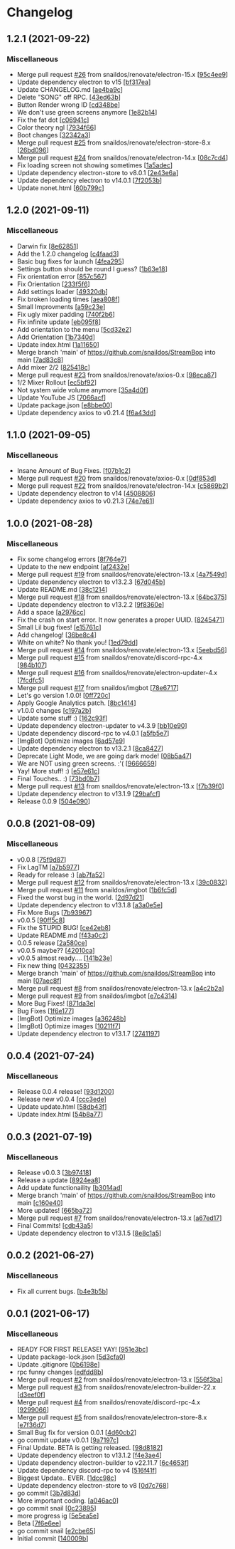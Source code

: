 # Changelog

<a name="1.2.1"></a>
## 1.2.1 (2021-09-22)

### Miscellaneous

-  Merge pull request [#26](https://github.com/snaildos/StreamBop/issues/26) from snaildos/renovate/electron-15.x [[95c4ee9](https://github.com/snaildos/StreamBop/commit/95c4ee97d2ffef32b7718bb9750d295586b87637)]
-  Update dependency electron to v15 [[bf317ea](https://github.com/snaildos/StreamBop/commit/bf317ea6a758ddcb7eb24df1cf1e6fc567772656)]
-  Update CHANGELOG.md [[ae4ba9c](https://github.com/snaildos/StreamBop/commit/ae4ba9c693802c0fc7404e2843953c7e2081e23e)]
-  Delete &quot;SONG&quot; off RPC. [[43ed63b](https://github.com/snaildos/StreamBop/commit/43ed63b7aa0c072127578e59b9d640eb8d1224c6)]
-  Button Render wrong ID [[cd348be](https://github.com/snaildos/StreamBop/commit/cd348be215e4091abed4ff7b73f78a299dd0d78b)]
-  We don&#x27;t use green screens anymore [[1e82b14](https://github.com/snaildos/StreamBop/commit/1e82b14af65e0a3489eeb8a6f5e19bb1f8ffa5a4)]
-  Fix the fat dot [[c06941c](https://github.com/snaildos/StreamBop/commit/c06941c8e43117c230539b357aa24dd62721fabb)]
-  Color theory ngl [[7934f66](https://github.com/snaildos/StreamBop/commit/7934f669f6cd79b2f393965babd0730ac87b8643)]
-  Boot changes [[32342a3](https://github.com/snaildos/StreamBop/commit/32342a3350ab34d10ca35989daa08cf24aadea42)]
-  Merge pull request [#25](https://github.com/snaildos/StreamBop/issues/25) from snaildos/renovate/electron-store-8.x [[26bd096](https://github.com/snaildos/StreamBop/commit/26bd0963ca6ca14673144fd8c692f45e716fbded)]
-  Merge pull request [#24](https://github.com/snaildos/StreamBop/issues/24) from snaildos/renovate/electron-14.x [[08c7cd4](https://github.com/snaildos/StreamBop/commit/08c7cd48b467955a9e53913c6bc1a4b25274c399)]
-  Fix loading screen not showing sometimes [[1a5adec](https://github.com/snaildos/StreamBop/commit/1a5adec5f60ef0444cb5c6eacb6bd4bef406c722)]
-  Update dependency electron-store to v8.0.1 [[2e43e6a](https://github.com/snaildos/StreamBop/commit/2e43e6a4012bfce4c751b59ba953ee5d66d083ba)]
-  Update dependency electron to v14.0.1 [[7f2053b](https://github.com/snaildos/StreamBop/commit/7f2053b502496f57a9774555f269311c5ed22ab5)]
-  Update nonet.html [[60b799c](https://github.com/snaildos/StreamBop/commit/60b799c102dc2b4c5edf7878e9e603239adc7d77)]


<a name="1.2.0"></a>
## 1.2.0 (2021-09-11)

### Miscellaneous

-  Darwin fix [[8e62851](https://github.com/snaildos/StreamBop/commit/8e62851fad9fd0e80124d7ebc2098f892dcb1a5b)]
-  Add the 1.2.0 changelog [[c4faad3](https://github.com/snaildos/StreamBop/commit/c4faad3bfcfc220b7fe730800337821f79a3374d)]
-  Basic bug fixes for launch [[4fea295](https://github.com/snaildos/StreamBop/commit/4fea295e3ba0a6f240a20aafddcd9705fa1a0f09)]
-  Settings button should be round I guess? [[1b63e18](https://github.com/snaildos/StreamBop/commit/1b63e1889dca8a4109f5981bd9251d8eb25daabf)]
-  Fix orientation error [[857c567](https://github.com/snaildos/StreamBop/commit/857c5674aace0d3b396ad43b2586055335668582)]
-  Fix Orientation [[233f5f6](https://github.com/snaildos/StreamBop/commit/233f5f6155f5b01eca1f798def583c92394940b1)]
-  Add settings loader [[49320db](https://github.com/snaildos/StreamBop/commit/49320dba9022ce4b380796ac75ef37ce37a12ee7)]
-  Fix broken loading times [[aea808f](https://github.com/snaildos/StreamBop/commit/aea808fb77ad81db3843d776bb4a9ba4d0db4752)]
-  Small Improvments [[a59c23e](https://github.com/snaildos/StreamBop/commit/a59c23e6b736147c5cfc53061d6361a594a91cb1)]
-  Fix ugly mixer padding [[740f2b6](https://github.com/snaildos/StreamBop/commit/740f2b62fb52b716d9053d6c6b282114821e8a16)]
-  Fix infinite update [[eb095f8](https://github.com/snaildos/StreamBop/commit/eb095f85e3b05e1494d1cd6c3a6e15b4c80119be)]
-  Add orientation to the menu [[5cd32e2](https://github.com/snaildos/StreamBop/commit/5cd32e2f89c0971fafa9305a1fd5d49463418254)]
-  Add Orientation [[1b7340d](https://github.com/snaildos/StreamBop/commit/1b7340d35319fc166aa41a387a0a525bab48b1ab)]
-  Update index.html [[1a11650](https://github.com/snaildos/StreamBop/commit/1a11650df018bfe5d1f417a1a1616695dea97189)]
-  Merge branch &#x27;main&#x27; of https://github.com/snaildos/StreamBop into main [[7ad83c8](https://github.com/snaildos/StreamBop/commit/7ad83c8badb7f152315be45f23457766291b3357)]
-  Add mixer 2/2 [[825418c](https://github.com/snaildos/StreamBop/commit/825418cc40bb298271182d884f04e6f7fd8e5965)]
-  Merge pull request [#23](https://github.com/snaildos/StreamBop/issues/23) from snaildos/renovate/axios-0.x [[98eca87](https://github.com/snaildos/StreamBop/commit/98eca871258451654ed31bca49c65b3a9edb621f)]
-  1/2 Mixer Rollout [[ec5bf92](https://github.com/snaildos/StreamBop/commit/ec5bf9200e2530eec212f8270279176602be3ae9)]
-  Not system wide volume anymore [[35a4d0f](https://github.com/snaildos/StreamBop/commit/35a4d0f9e3e11d7935a006d3d3cd2b9399cf5a15)]
-  Update YouTube JS [[7066acf](https://github.com/snaildos/StreamBop/commit/7066acfd884db156074c943c183decc49bc82baf)]
-  Update package.json [[e8bbe00](https://github.com/snaildos/StreamBop/commit/e8bbe002a37002e0ec0f30ca20db21e7fed9dd66)]
-  Update dependency axios to v0.21.4 [[f6a43dd](https://github.com/snaildos/StreamBop/commit/f6a43dd6c6f2344f14ff4b1a5823d2ff141871f5)]


<a name="1.1.0"></a>
## 1.1.0 (2021-09-05)

### Miscellaneous

-  Insane Amount of Bug Fixes. [[f07b1c2](https://github.com/snaildos/StreamBop/commit/f07b1c23d4df629eaa6c48c108e689b6d4a88432)]
-  Merge pull request [#20](https://github.com/snaildos/StreamBop/issues/20) from snaildos/renovate/axios-0.x [[0df853d](https://github.com/snaildos/StreamBop/commit/0df853d3cb3b6c4a717c15b1fbb755220a57c4d9)]
-  Merge pull request [#22](https://github.com/snaildos/StreamBop/issues/22) from snaildos/renovate/electron-14.x [[c5869b2](https://github.com/snaildos/StreamBop/commit/c5869b25f212d724ab83cdf632f7d426b6260364)]
-  Update dependency electron to v14 [[4508806](https://github.com/snaildos/StreamBop/commit/45088069c6c35b76b7395db770d5c686ce5bebca)]
-  Update dependency axios to v0.21.3 [[74e7e61](https://github.com/snaildos/StreamBop/commit/74e7e61d5a2a34f8857dcb62e22f3307bb82a680)]


<a name="1.0.0"></a>
## 1.0.0 (2021-08-28)

### Miscellaneous

-  Fix some changelog errors [[8f764e7](https://github.com/snaildos/StreamBop/commit/8f764e7b2bc2f21a9303ad1c715a929922dd7add)]
-  Update to the new endpoint [[af2432e](https://github.com/snaildos/StreamBop/commit/af2432ec7aaed9cf7ec43339b287eb3e44d7ccef)]
-  Merge pull request [#19](https://github.com/snaildos/StreamBop/issues/19) from snaildos/renovate/electron-13.x [[4a7549d](https://github.com/snaildos/StreamBop/commit/4a7549dabfa97bcf5114d0ed6052148fa7157a67)]
-  Update dependency electron to v13.2.3 [[67d045b](https://github.com/snaildos/StreamBop/commit/67d045b3297f63dc2c5f88f5e6e45f549fcc3120)]
-  Update README.md [[38c1214](https://github.com/snaildos/StreamBop/commit/38c12146d1f1987b282fe9ed745defa932d3df01)]
-  Merge pull request [#18](https://github.com/snaildos/StreamBop/issues/18) from snaildos/renovate/electron-13.x [[64bc375](https://github.com/snaildos/StreamBop/commit/64bc375734eadde98177f6733d1c3e997a240c59)]
-  Update dependency electron to v13.2.2 [[9f8360e](https://github.com/snaildos/StreamBop/commit/9f8360ead03ecb4d6ecab5a37b6874490c9ed277)]
-  Add a space [[a2976cc](https://github.com/snaildos/StreamBop/commit/a2976cc8e061ad211c8043b1070b4b0df822a7a8)]
-  Fix the crash on start error. It now generates a proper UUID. [[8245471](https://github.com/snaildos/StreamBop/commit/82454713358a2ea64da359a0895de3458e9f1e65)]
-  Small Lil bug fixes! [[e15761c](https://github.com/snaildos/StreamBop/commit/e15761c5952a7b7fa5f85013f77df76b38cc7011)]
-  Add changelog! [[36be8c4](https://github.com/snaildos/StreamBop/commit/36be8c4abd4a7a3340455fb597bc92d2b315e0b7)]
-  White on white? No thank you! [[1ed79dd](https://github.com/snaildos/StreamBop/commit/1ed79dd06e41fe3eb041fdbd4bbf16917d800df2)]
-  Merge pull request [#14](https://github.com/snaildos/StreamBop/issues/14) from snaildos/renovate/electron-13.x [[5eebd56](https://github.com/snaildos/StreamBop/commit/5eebd56c7e1cf068471e8df0e380b20f6f12e108)]
-  Merge pull request [#15](https://github.com/snaildos/StreamBop/issues/15) from snaildos/renovate/discord-rpc-4.x [[984b107](https://github.com/snaildos/StreamBop/commit/984b1070b6824fbac2c2f01a5366d80426e9359c)]
-  Merge pull request [#16](https://github.com/snaildos/StreamBop/issues/16) from snaildos/renovate/electron-updater-4.x [[7fcdfc5](https://github.com/snaildos/StreamBop/commit/7fcdfc5d3c8d5b25f6e30dc9307d46df99843a1b)]
-  Merge pull request [#17](https://github.com/snaildos/StreamBop/issues/17) from snaildos/imgbot [[78e6717](https://github.com/snaildos/StreamBop/commit/78e671793fb9d6a93cfaac3576a7b5550e642154)]
-  Let&#x27;s go version 1.0.0! [[0ff720c](https://github.com/snaildos/StreamBop/commit/0ff720c29663f8172bfe22364cc29fcf0843a71d)]
-  Apply Google Analytics patch. [[8bc1414](https://github.com/snaildos/StreamBop/commit/8bc1414124acee3923e66f909d49dd8796c1f8ea)]
-  v1.0.0 changes [[c197a2b](https://github.com/snaildos/StreamBop/commit/c197a2bd8a6cc7658f539f819ccba76929681f26)]
-  Update some stuff :) [[162c93f](https://github.com/snaildos/StreamBop/commit/162c93f691af137150d7d85c66e10e5e06443e10)]
-  Update dependency electron-updater to v4.3.9 [[bb10e90](https://github.com/snaildos/StreamBop/commit/bb10e906581d16deddddf884f67b6e462210347b)]
-  Update dependency discord-rpc to v4.0.1 [[a5fb5e7](https://github.com/snaildos/StreamBop/commit/a5fb5e73d94d0cee02ec8ec05b8ec2ed2fc935db)]
-  [ImgBot] Optimize images [[6ad57e9](https://github.com/snaildos/StreamBop/commit/6ad57e9e98ef60ddb18b667958328dc83f5d4663)]
-  Update dependency electron to v13.2.1 [[8ca8427](https://github.com/snaildos/StreamBop/commit/8ca84279e17e5a02669d977edf23768c79bf1ac7)]
-  Deprecate Light Mode, we are going dark mode! [[08b5a47](https://github.com/snaildos/StreamBop/commit/08b5a4727c032a8e5ce0aa68dd031477ee2db4c6)]
-  We are NOT using green screens. :&#x27;( [[9666659](https://github.com/snaildos/StreamBop/commit/96666595c646f34b9dea756e0d7e46a6f32a3c9f)]
-  Yay! More stuff! :) [[e57e61c](https://github.com/snaildos/StreamBop/commit/e57e61cc14859c49040270e3bf190d9941610246)]
-  Final Touches.. :) [[73bd0b7](https://github.com/snaildos/StreamBop/commit/73bd0b76924c2268de89fb6c8d1f3b6acaa1dac2)]
-  Merge pull request [#13](https://github.com/snaildos/StreamBop/issues/13) from snaildos/renovate/electron-13.x [[f7b39f0](https://github.com/snaildos/StreamBop/commit/f7b39f02197aab052b9930d9cbdf31525267d314)]
-  Update dependency electron to v13.1.9 [[29bafcf](https://github.com/snaildos/StreamBop/commit/29bafcf5b49003aa059f662939c3802ac2c98d5f)]
-  Release 0.0.9 [[504e090](https://github.com/snaildos/StreamBop/commit/504e0901301b20d2de2017c1ffb0b487bd922882)]


<a name="0.0.8"></a>
## 0.0.8 (2021-08-09)

### Miscellaneous

-  v0.0.8 [[75f9d87](https://github.com/snaildos/StreamBop/commit/75f9d87d5ca9a011e31b8a6c6d4b906c977e7812)]
-  Fix LagTM [[a7b5977](https://github.com/snaildos/StreamBop/commit/a7b5977bb4cbbd70a4bf9b3ade01015b334fc302)]
-  Ready for release :) [[ab7fa52](https://github.com/snaildos/StreamBop/commit/ab7fa52553c5d21d202e823c0db97ddf915fc974)]
-  Merge pull request [#12](https://github.com/snaildos/StreamBop/issues/12) from snaildos/renovate/electron-13.x [[39c0832](https://github.com/snaildos/StreamBop/commit/39c083276a8612aad9dd8fb3f41a4ca69dd979a7)]
-  Merge pull request [#11](https://github.com/snaildos/StreamBop/issues/11) from snaildos/imgbot [[1b6fc5d](https://github.com/snaildos/StreamBop/commit/1b6fc5d0f73a4dde0f331937f556f20dae503883)]
-  Fixed the worst bug in the world. [[2d97d21](https://github.com/snaildos/StreamBop/commit/2d97d216706e5c42836b3b58f89d8a6de9755034)]
-  Update dependency electron to v13.1.8 [[a3a0e5e](https://github.com/snaildos/StreamBop/commit/a3a0e5e638a839ac98a6d368bba0fbc08a926574)]
-  Fix More Bugs [[7b93967](https://github.com/snaildos/StreamBop/commit/7b93967ebb2cc23982e3e4aec3deba63a630d131)]
-  v0.0.5 [[90ff5c8](https://github.com/snaildos/StreamBop/commit/90ff5c811e104c9b484aaf768f8cb24f41429b14)]
-  Fix the STUPID BUG! [[ce42eb8](https://github.com/snaildos/StreamBop/commit/ce42eb8527347f2bbe8980a855bfb346bc83c25a)]
-  Update README.md [[f43a0c2](https://github.com/snaildos/StreamBop/commit/f43a0c20512ffe33af87cd644d5b1889fc2bddfc)]
-  0.0.5 release [[2a580ce](https://github.com/snaildos/StreamBop/commit/2a580ce8968ec631513312cf35a10ebfad1d57de)]
-  v0.0.5 maybe?? [[42010ca](https://github.com/snaildos/StreamBop/commit/42010ca53482b954724e771af86ce61f18fbb9b0)]
-  v0.0.5 almost ready.... [[141b23e](https://github.com/snaildos/StreamBop/commit/141b23efe626d990bc10f58e6fde1e79392c3e1d)]
-  Fix new thing [[0432355](https://github.com/snaildos/StreamBop/commit/0432355cc001fdc7724443d7359a59e7d8899f0d)]
-  Merge branch &#x27;main&#x27; of https://github.com/snaildos/StreamBop into main [[07aec8f](https://github.com/snaildos/StreamBop/commit/07aec8f43609179a5ae422902a7537f845ee4c66)]
-  Merge pull request [#8](https://github.com/snaildos/StreamBop/issues/8) from snaildos/renovate/electron-13.x [[a4c2b2a](https://github.com/snaildos/StreamBop/commit/a4c2b2a8960c1b379a0542ac25d9b436cff64cc5)]
-  Merge pull request [#9](https://github.com/snaildos/StreamBop/issues/9) from snaildos/imgbot [[e7c4314](https://github.com/snaildos/StreamBop/commit/e7c43149245f3fbf8eddf65d8e27601a0ce1b986)]
-  More Bug Fixes! [[871da3e](https://github.com/snaildos/StreamBop/commit/871da3e9e4784b0b6a8d9cfb926a0e915d51638f)]
-  Bug Fixes [[1f6e177](https://github.com/snaildos/StreamBop/commit/1f6e177ffce292aba230e4a1e598d36cce66676d)]
-  [ImgBot] Optimize images [[a36248b](https://github.com/snaildos/StreamBop/commit/a36248bafa94a5ed3e5c79cca044bebc1fbda19d)]
-  [ImgBot] Optimize images [[10211f7](https://github.com/snaildos/StreamBop/commit/10211f7c0af87e1922c86d4fda85ba19b2f79581)]
-  Update dependency electron to v13.1.7 [[2741197](https://github.com/snaildos/StreamBop/commit/27411970cadf254ea0504bb55ac6277b1e5dc37f)]


<a name="0.0.4"></a>
## 0.0.4 (2021-07-24)

### Miscellaneous

-  Release 0.0.4 release! [[93d1200](https://github.com/snaildos/StreamBop/commit/93d1200df2463dde259c5178bf0d56087ba6572d)]
-  Release new v0.0.4 [[ccc3ede](https://github.com/snaildos/StreamBop/commit/ccc3edecf0b035841296a75825567602854edd8b)]
-  Update update.html [[58db43f](https://github.com/snaildos/StreamBop/commit/58db43f893ea57e18e45674a85efae7a710455b4)]
-  Update index.html [[54b8a77](https://github.com/snaildos/StreamBop/commit/54b8a77bdee213cd755560a3e98787f9d7bba8d5)]


<a name="0.0.3"></a>
## 0.0.3 (2021-07-19)

### Miscellaneous

-  Release v0.0.3 [[3b97418](https://github.com/snaildos/StreamBop/commit/3b97418ec4e9a5162d0946c41154539b0e9fd231)]
-  Release a update [[8924ea8](https://github.com/snaildos/StreamBop/commit/8924ea8f406467a086f513bc1ee0289d50902ece)]
-  Add update functionaility [[b3014ad](https://github.com/snaildos/StreamBop/commit/b3014ad36fb91ab1b70556cb9e677023c10d1db8)]
-  Merge branch &#x27;main&#x27; of https://github.com/snaildos/StreamBop into main [[c160e40](https://github.com/snaildos/StreamBop/commit/c160e40eec543b0c37b152124c00b3d43e53021c)]
-  More updates! [[665ba72](https://github.com/snaildos/StreamBop/commit/665ba723c7c123716296d714cf937c86118b8f09)]
-  Merge pull request [#7](https://github.com/snaildos/StreamBop/issues/7) from snaildos/renovate/electron-13.x [[a67ed17](https://github.com/snaildos/StreamBop/commit/a67ed1783a4a1b6c6a5ab2bf14d487bdc8c5e9c6)]
-  Final Commits! [[cdb43a5](https://github.com/snaildos/StreamBop/commit/cdb43a5fa666de56fae22dfcdd1e8a42c9fa7916)]
-  Update dependency electron to v13.1.5 [[8e8c1a5](https://github.com/snaildos/StreamBop/commit/8e8c1a5e0f43c59a1b584603441a12c67a955bf9)]


<a name="0.0.2"></a>
## 0.0.2 (2021-06-27)

### Miscellaneous

-  Fix all current bugs. [[b4e3b5b](https://github.com/snaildos/StreamBop/commit/b4e3b5b9d9e760f20013e2e8cdeb75b14e96c433)]


<a name="0.0.1"></a>
## 0.0.1 (2021-06-17)

### Miscellaneous

-  READY FOR FIRST RELEASE! YAY! [[951e3bc](https://github.com/snaildos/StreamBop/commit/951e3bc8648b5e41a427033462184e09ff449eee)]
-  Update package-lock.json [[5d3cfa0](https://github.com/snaildos/StreamBop/commit/5d3cfa00d114ac4acacaf0e16c11d6af211aabf4)]
-  Update .gitignore [[0b6198e](https://github.com/snaildos/StreamBop/commit/0b6198ec6699bfdac63a0aaeea1511c32c760c80)]
-  rpc funny changes [[edfdd8b](https://github.com/snaildos/StreamBop/commit/edfdd8bef1785cd71c631c62f233194f71907f8a)]
-  Merge pull request [#2](https://github.com/snaildos/StreamBop/issues/2) from snaildos/renovate/electron-13.x [[556f3ba](https://github.com/snaildos/StreamBop/commit/556f3baf75c8508ca7643c1e9f92159e64f5d93c)]
-  Merge pull request [#3](https://github.com/snaildos/StreamBop/issues/3) from snaildos/renovate/electron-builder-22.x [[d3eef0f](https://github.com/snaildos/StreamBop/commit/d3eef0f7dd43e4d27ee5dbc8fe387977e9d2269e)]
-  Merge pull request [#4](https://github.com/snaildos/StreamBop/issues/4) from snaildos/renovate/discord-rpc-4.x [[9299066](https://github.com/snaildos/StreamBop/commit/92990662f12af8ad838cc6adcc46f7b17821f50e)]
-  Merge pull request [#5](https://github.com/snaildos/StreamBop/issues/5) from snaildos/renovate/electron-store-8.x [[e7f36d7](https://github.com/snaildos/StreamBop/commit/e7f36d7d7170feb9de70b23827915085a3c89709)]
-  Small Bug fix for version 0.0.1 [[4d60cb2](https://github.com/snaildos/StreamBop/commit/4d60cb2a78b0b61a47f39431c7a39754c93fc402)]
-  go commit update v0.0.1 [[9a7197c](https://github.com/snaildos/StreamBop/commit/9a7197cde2e8d6dd37a84fe0bfbb99a72a05cc7e)]
-  Final Update. BETA is getting released. [[98d8182](https://github.com/snaildos/StreamBop/commit/98d8182be87a938eef1b77bf5c5499b0a923ab37)]
-  Update dependency electron to v13.1.2 [[f4e3ae4](https://github.com/snaildos/StreamBop/commit/f4e3ae4c5ebf647925a557f264729be61a938abb)]
-  Update dependency electron-builder to v22.11.7 [[6c4653f](https://github.com/snaildos/StreamBop/commit/6c4653f3959ac33bd0219f3b13faf0c560483df2)]
-  Update dependency discord-rpc to v4 [[516f41f](https://github.com/snaildos/StreamBop/commit/516f41fde9f168a92a722a7861c27faee92b8583)]
-  Biggest Update.. EVER. [[1dcc98c](https://github.com/snaildos/StreamBop/commit/1dcc98c378191642357c7e484823aa973755e0f5)]
-  Update dependency electron-store to v8 [[0d7c768](https://github.com/snaildos/StreamBop/commit/0d7c768fd138327c666a4aefd785de6a7d4e5306)]
-  go commit [[3b7d83d](https://github.com/snaildos/StreamBop/commit/3b7d83de9255aefac36573ef3adee3d7940f728c)]
-  More important coding. [[a046ac0](https://github.com/snaildos/StreamBop/commit/a046ac03479477dc289ae83c2c36bb8cf2f3f8b0)]
-  go commit snail [[0c23895](https://github.com/snaildos/StreamBop/commit/0c238959350ab436a7cbd8045f501a30bce32cc4)]
-  more progress ig [[5e5ea5e](https://github.com/snaildos/StreamBop/commit/5e5ea5e1ed95ec0b9bdcf513d51b51589785c570)]
-  Beta [[7f6e6ee](https://github.com/snaildos/StreamBop/commit/7f6e6ee19572e8707e1a40397ac15cdd0f816695)]
-  go commit snail [[e2cbe65](https://github.com/snaildos/StreamBop/commit/e2cbe654cb0d04bd77e90a15816ef8bbe4ac9aaf)]
-  Initial commit [[140009b](https://github.com/snaildos/StreamBop/commit/140009bb8a893367007e75a7dc7eaea7f9e48b08)]


